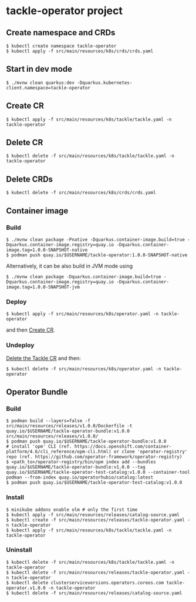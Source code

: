 # tackle-operator project

## Create namespace and CRDs
```shell
$ kubectl create namespace tackle-operator
$ kubectl apply -f src/main/resources/k8s/crds/crds.yaml
```

## Start in dev mode
```shell
$ ./mvnw clean quarkus:dev -Dquarkus.kubernetes-client.namespace=tackle-operator
```

## Create CR
```shell
$ kubectl apply -f src/main/resources/k8s/tackle/tackle.yaml -n tackle-operator
```

## Delete CR
```shell
$ kubectl delete -f src/main/resources/k8s/tackle/tackle.yaml -n tackle-operator
```

## Delete CRDs
```shell
$ kubectl delete -f src/main/resources/k8s/crds/crds.yaml
```

## Container image

### Build
```shell
$ ./mvnw clean package -Pnative -Dquarkus.container-image.build=true -Dquarkus.container-image.registry=quay.io -Dquarkus.container-image.tag=1.0.0-SNAPSHOT-native
$ podman push quay.io/$USERNAME/tackle-operator:1.0.0-SNAPSHOT-native
```
Alternatively, it can be also build in JVM mode using
```shell
$ ./mvnw clean package -Dquarkus.container-image.build=true -Dquarkus.container-image.registry=quay.io -Dquarkus.container-image.tag=1.0.0-SNAPSHOT-jvm
```

### Deploy
```shell
$ kubectl apply -f src/main/resources/k8s/operator.yaml -n tackle-operator
```
and then [Create CR](#create-cr).

### Undeploy
[Delete the Tackle CR](#delete-cr) and then:
```shell
$ kubectl delete -f src/main/resources/k8s/operator.yaml -n tackle-operator
```

## Operator Bundle

### Build
```shell
$ podman build --layers=false -f src/main/resources/releases/v1.0.0/Dockerfile -t quay.io/$USERNAME/tackle-operator-bundle:v1.0.0 src/main/resources/releases/v1.0.0/
$ podman push quay.io/$USERNAME/tackle-operator-bundle:v1.0.0
# install 'opm' CLI (ref. https://docs.openshift.com/container-platform/4.6/cli_reference/opm-cli.html) or clone 'operator-registry' repo (ref. https://github.com/operator-framework/operator-registry)
$ <path_to>/operator-registry/bin/opm index add --bundles quay.io/$USERNAME/tackle-operator-bundle:v1.0.0 --tag quay.io/$USERNAME/tackle-operator-test-catalog:v1.0.0 --container-tool podman --from-index quay.io/operatorhubio/catalog:latest
$ podman push quay.io/$USERNAME/tackle-operator-test-catalog:v1.0.0
```

### Install
```shell
$ minikube addons enable olm # only the first time
$ kubectl apply -f src/main/resources/releases/catalog-source.yaml
$ kubectl create -f src/main/resources/releases/tackle-operator.yaml -n tackle-operator
$ kubectl apply -f src/main/resources/k8s/tackle/tackle.yaml -n tackle-operator
```

### Uninstall
```shell
$ kubectl delete -f src/main/resources/k8s/tackle/tackle.yaml -n tackle-operator
$ kubectl delete -f src/main/resources/releases/tackle-operator.yaml -n tackle-operator
$ kubectl delete clusterserviceversions.operators.coreos.com tackle-operator.v1.0.0 -n tackle-operator
$ kubectl delete -f src/main/resources/releases/catalog-source.yaml
```

